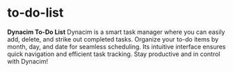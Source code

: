 # to-do-list
**Dynacim To-Do List**    Dynacim is a smart task manager where you can easily add, delete, and strike out completed tasks. Organize your to-do items by month, day, and date for seamless scheduling. Its intuitive interface ensures quick navigation and efficient task tracking. Stay productive and in control with Dynacim!
